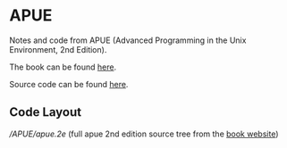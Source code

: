# APUENotes and code from APUE (Advanced Programming in the Unix Environment, 2nd Edition).The book can be found [here](https://www.amazon.com/Programming-Environment-Addison-Wesley-Professional-Computing/dp/0321525949).Source code can be found [here](http://www.apuebook.com/code2e.html).## Code Layout*/APUE/apue.2e* (full apue 2nd edition source tree from the [book website](http://www.apuebook.com/code2e.html))
